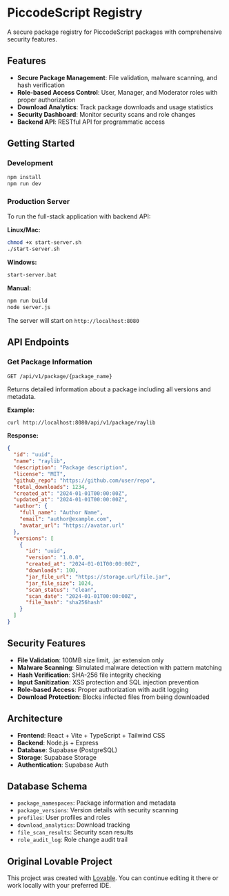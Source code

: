 # PiccodeScript Registry

A secure package registry for PiccodeScript packages with comprehensive security features.

## Features

- **Secure Package Management**: File validation, malware scanning, and hash verification
- **Role-based Access Control**: User, Manager, and Moderator roles with proper authorization
- **Download Analytics**: Track package downloads and usage statistics
- **Security Dashboard**: Monitor security scans and role changes
- **Backend API**: RESTful API for programmatic access

## Getting Started

### Development
```bash
npm install
npm run dev
```

### Production Server
To run the full-stack application with backend API:

**Linux/Mac:**
```bash
chmod +x start-server.sh
./start-server.sh
```

**Windows:**
```bash
start-server.bat
```

**Manual:**
```bash
npm run build
node server.js
```

The server will start on `http://localhost:8080`

## API Endpoints

### Get Package Information
```
GET /api/v1/package/{package_name}
```

Returns detailed information about a package including all versions and metadata.

**Example:**
```bash
curl http://localhost:8080/api/v1/package/raylib
```

**Response:**
```json
{
  "id": "uuid",
  "name": "raylib",
  "description": "Package description",
  "license": "MIT",
  "github_repo": "https://github.com/user/repo",
  "total_downloads": 1234,
  "created_at": "2024-01-01T00:00:00Z",
  "updated_at": "2024-01-01T00:00:00Z",
  "author": {
    "full_name": "Author Name",
    "email": "author@example.com",
    "avatar_url": "https://avatar.url"
  },
  "versions": [
    {
      "id": "uuid",
      "version": "1.0.0",
      "created_at": "2024-01-01T00:00:00Z",
      "downloads": 100,
      "jar_file_url": "https://storage.url/file.jar",
      "jar_file_size": 1024,
      "scan_status": "clean",
      "scan_date": "2024-01-01T00:00:00Z",
      "file_hash": "sha256hash"
    }
  ]
}
```

## Security Features

- **File Validation**: 100MB size limit, .jar extension only
- **Malware Scanning**: Simulated malware detection with pattern matching
- **Hash Verification**: SHA-256 file integrity checking
- **Input Sanitization**: XSS protection and SQL injection prevention
- **Role-based Access**: Proper authorization with audit logging
- **Download Protection**: Blocks infected files from being downloaded

## Architecture

- **Frontend**: React + Vite + TypeScript + Tailwind CSS
- **Backend**: Node.js + Express
- **Database**: Supabase (PostgreSQL)
- **Storage**: Supabase Storage
- **Authentication**: Supabase Auth

## Database Schema

- `package_namespaces`: Package information and metadata
- `package_versions`: Version details with security scanning
- `profiles`: User profiles and roles
- `download_analytics`: Download tracking
- `file_scan_results`: Security scan results
- `role_audit_log`: Role change audit trail

## Original Lovable Project

This project was created with [Lovable](https://lovable.dev/projects/54ee9cf8-9c3f-4953-8bdf-856420bbd3a3). You can continue editing it there or work locally with your preferred IDE.
